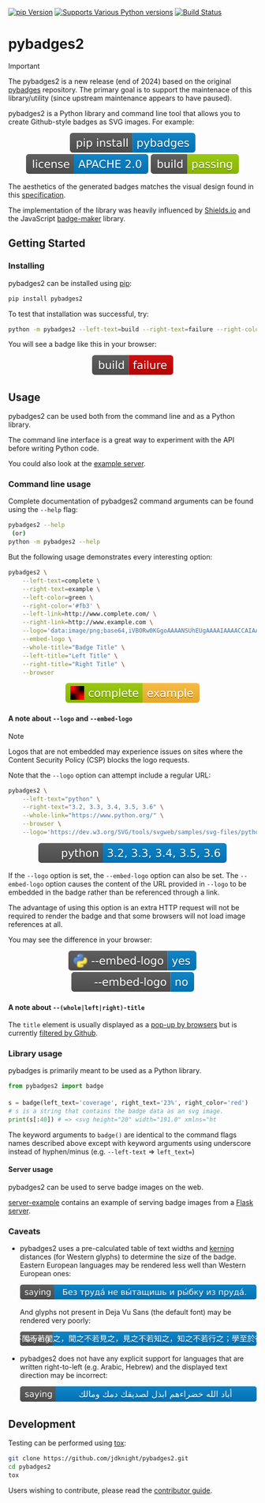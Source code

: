 [![pip Version](https://badgen.net/pypi/v/pybadges2?label=PyPI)](https://pypi.python.org/pypi/pybadges2)
[![Supports Various Python versions](https://badgen.net/pypi/python/pybadges2?label=Python)](https://pypi.python.org/pypi/pybadges2)
[![Build Status](https://github.com/jdknight/pybadges2/actions/workflows/build.yml/badge.svg)](https://github.com/jdknight/pybadges2/actions/workflows/build.yml)

# pybadges2

> [!IMPORTANT]
> The pybadges2 is a new release (end of 2024) based on the original
> [pybadges][pybadges] repository. The primary goal is to support the
> maintenace of this library/utility (since upstream maintenance appears
> to have paused).

pybadges2 is a Python library and command line tool that allows you to create
Github-style badges as SVG images. For example:

<p align="center">
    <img src="https://raw.githubusercontent.com/jdknight/pybadges2/refs/heads/main/tests/assets/golden-images/pip.svg" />
    <img src="https://raw.githubusercontent.com/jdknight/pybadges2/refs/heads/main/tests/assets/golden-images/license.svg" />
    <img src="https://raw.githubusercontent.com/jdknight/pybadges2/refs/heads/main/tests/assets/golden-images/build-passing.svg" />
</p>

The aesthetics of the generated badges matches the visual design found in this
[specification][badges-shields-spec].

The implementation of the library was heavily influenced by
[Shields.io][shields-io] and the JavaScript [badge-maker][badge-maker] library.

## Getting Started

### Installing

pybadges2 can be installed using [pip][pip]:

```sh
pip install pybadges2
```

To test that installation was successful, try:

```sh
python -m pybadges2 --left-text=build --right-text=failure --right-color='#c00' --browser
```

You will see a badge like this in your browser:

<p align="center">
    <img src="https://raw.githubusercontent.com/jdknight/pybadges2/refs/heads/main/tests/assets/golden-images/build-failure.svg" />
</p>

## Usage

pybadges2 can be used both from the command line and as a Python library.

The command line interface is a great way to experiment with the API before
writing Python code.

You could also look at the [example server][example-server].

### Command line usage

Complete documentation of pybadges2 command arguments can be found using
the `--help` flag:

```sh
pybadges2 --help
 (or)
python -m pybadges2 --help
```

But the following usage demonstrates every interesting option:

```sh
pybadges2 \
    --left-text=complete \
    --right-text=example \
    --left-color=green \
    --right-color='#fb3' \
    --left-link=http://www.complete.com/ \
    --right-link=http://www.example.com \
    --logo='data:image/png;base64,iVBORw0KGgoAAAANSUhEUgAAAAIAAAACCAIAAAD91JpzAAAAD0lEQVQI12P4zwAD/xkYAA/+Af8iHnLUAAAAAElFTkSuQmCC' \
    --embed-logo \
    --whole-title="Badge Title" \
    --left-title="Left Title" \
    --right-title="Right Title" \
    --browser
```

<p align="center">
    <img src="https://raw.githubusercontent.com/jdknight/pybadges2/refs/heads/main/tests/assets/golden-images/complete.svg" />
</p>

#### A note about `--logo` and `--embed-logo`

> [!NOTE]
> Logos that are not embedded may experience issues on sites where the
> Content Security Policy (CSP) blocks the logo requests.

Note that the `--logo` option can attempt include a regular URL:

```sh
pybadges2 \
    --left-text="python" \
    --right-text="3.2, 3.3, 3.4, 3.5, 3.6" \
    --whole-link="https://www.python.org/" \
    --browser \
    --logo='https://dev.w3.org/SVG/tools/svgweb/samples/svg-files/python.svg'
```

<p align="center">
    <img src="https://raw.githubusercontent.com/jdknight/pybadges2/refs/heads/main/tests/assets/golden-images/python.svg" />
</p>

If the `--logo` option is set, the `--embed-logo` option can also be set.
The `--embed-logo` option causes the content of the URL provided in `--logo`
to be embedded in the badge rather than be referenced through a link.

The advantage of using this option is an extra HTTP request will not be
required to render the badge and that some browsers will not load image
references at all.

You may see the difference in your browser:

<p align="center">
    <img src="https://raw.githubusercontent.com/jdknight/pybadges2/refs/heads/main/tests/assets/golden-images/embedded-logo.svg" />
    <img src="https://raw.githubusercontent.com/jdknight/pybadges2/refs/heads/main/tests/assets/golden-images/no-embedded-logo.svg" />
</p>

#### A note about `--(whole|left|right)-title`

The `title` element is usually displayed as a [pop-up by browsers][svg-title]
but is currently [filtered by Github][github-markup-issue-1267].

### Library usage

pybadges is primarily meant to be used as a Python library.

```python
from pybadges2 import badge

s = badge(left_text='coverage', right_text='23%', right_color='red')
# s is a string that contains the badge data as an svg image.
print(s[:40]) # => <svg height="20" width="191.0" xmlns="ht
```

The keyword arguments to `badge()` are identical to the command flags names
described above except with keyword arguments using underscore instead of
hyphen/minus (e.g. `--left-text` => `left_text=`)

#### Server usage

pybadges2 can be used to serve badge images on the web.

[server-example][example-server] contains an example of serving badge
images from a [Flask server][flask].

### Caveats

- pybadges2 uses a pre-calculated table of text widths and [kerning][kerning]
  distances (for Western glyphs) to determine the size of the badge. Eastern
  European languages may be rendered less well than Western European ones:

  ![](https://raw.githubusercontent.com/jdknight/pybadges2/refs/heads/main/tests/assets/golden-images/saying-russian.svg)

  And glyphs not present in Deja Vu Sans (the default font) may be rendered
  very poorly:

  ![](https://raw.githubusercontent.com/jdknight/pybadges2/refs/heads/main/tests/assets/golden-images/saying-chinese.svg)

- pybadges2 does not have any explicit support for languages that are
  written right-to-left (e.g. Arabic, Hebrew) and the displayed text
  direction may be incorrect:

  ![](https://raw.githubusercontent.com/jdknight/pybadges2/refs/heads/main/tests/assets/golden-images/saying-arabic.svg)

## Development

Testing can be performed using [tox][tox]:

```sh
git clone https://github.com/jdknight/pybadges2.git
cd pybadges2
tox
```

Users wishing to contribute, please read the [contributor guide][contributing].


[badge-maker]: https://github.com/badges/shields/tree/master/badge-maker#badge-maker
[badges-shields-spec]: https://github.com/badges/shields/blob/master/spec/SPECIFICATION.md
[contributing]: https://github.com/jdknight/pybadges2/blob/main/CONTRIBUTING.md
[example-server]: https://github.com/jdknight/pybadges2/tree/main/server-example
[flask]: https://flask.palletsprojects.com/
[github-markup-issue-1267]: https://github.com/github/markup/issues/1267
[kerning]: https://wikipedia.org/wiki/Kerning
[pip]: https://pypi.org/project/pip/
[pybadges]: https://github.com/google/pybadges
[shields-io]: https://github.com/badges/shields
[svg-title]: https://developer.mozilla.org/en-US/docs/Web/SVG/Element/title
[tox]: https://tox.wiki/
